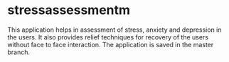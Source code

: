 # stressassessmentm
This application helps in assessment of stress, anxiety and depression in the users. It also provides relief techniques for recovery of the users without face to face interaction. The application is saved in the master branch.
